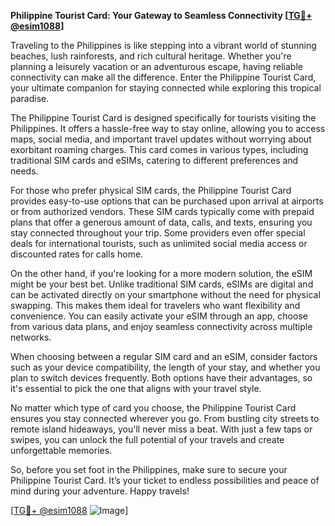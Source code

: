 **Philippine Tourist Card: Your Gateway to Seamless Connectivity [[TG💪+ @esim1088](https://t.me/s/esim1088)]**

Traveling to the Philippines is like stepping into a vibrant world of stunning beaches, lush rainforests, and rich cultural heritage. Whether you're planning a leisurely vacation or an adventurous escape, having reliable connectivity can make all the difference. Enter the Philippine Tourist Card, your ultimate companion for staying connected while exploring this tropical paradise.

The Philippine Tourist Card is designed specifically for tourists visiting the Philippines. It offers a hassle-free way to stay online, allowing you to access maps, social media, and important travel updates without worrying about exorbitant roaming charges. This card comes in various types, including traditional SIM cards and eSIMs, catering to different preferences and needs.

For those who prefer physical SIM cards, the Philippine Tourist Card provides easy-to-use options that can be purchased upon arrival at airports or from authorized vendors. These SIM cards typically come with prepaid plans that offer a generous amount of data, calls, and texts, ensuring you stay connected throughout your trip. Some providers even offer special deals for international tourists, such as unlimited social media access or discounted rates for calls home.

On the other hand, if you're looking for a more modern solution, the eSIM might be your best bet. Unlike traditional SIM cards, eSIMs are digital and can be activated directly on your smartphone without the need for physical swapping. This makes them ideal for travelers who want flexibility and convenience. You can easily activate your eSIM through an app, choose from various data plans, and enjoy seamless connectivity across multiple networks.

When choosing between a regular SIM card and an eSIM, consider factors such as your device compatibility, the length of your stay, and whether you plan to switch devices frequently. Both options have their advantages, so it's essential to pick the one that aligns with your travel style.

No matter which type of card you choose, the Philippine Tourist Card ensures you stay connected wherever you go. From bustling city streets to remote island hideaways, you'll never miss a beat. With just a few taps or swipes, you can unlock the full potential of your travels and create unforgettable memories.

So, before you set foot in the Philippines, make sure to secure your Philippine Tourist Card. It’s your ticket to endless possibilities and peace of mind during your adventure. Happy travels!

[[TG💪+ @esim1088](https://t.me/s/esim1088) ![Image](https://i.postimg.cc/Y0z9fWf4/image.png)]